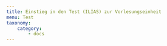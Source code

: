 ```yaml
---
title: Einstieg in den Test (ILIAS) zur Vorlesungseinheit
menu: Test
taxonomy:
    category:
        - docs
---
```

